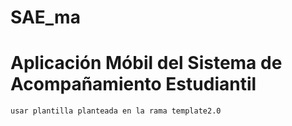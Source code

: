 # SAE_ma

# Aplicación Móbil del Sistema de Acompañamiento Estudiantil
```
usar plantilla planteada en la rama template2.0
```
